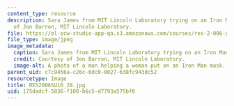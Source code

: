 ```yaml
---
content_type: resource
description: Sara James from MIT Lincoln Laboratory trying on an Iron Man mask. Courtesy
  of Jon Barron, MIT Lincoln Laboratory.
file: https://ol-ocw-studio-app-qa.s3.amazonaws.com/courses/res-2-006-girls-who-build-cameras-summer-2016/175dadcf5836f108b6c5d7793a575bf0_RES2006SU16_28.jpg
file_type: image/jpeg
image_metadata:
  caption: Sara James from MIT Lincoln Laboratory trying on an Iron Man mask.
  credit: Courtesy of Jon Barron, MIT Lincoln Laboratory.
  image-alt: A photo of a man helping a woman put on an Iron Man mask.
parent_uid: c7c9456a-c26c-6dc0-0027-638fc943dc52
resourcetype: Image
title: RES2006SU16_28.jpg
uid: 175dadcf-5836-f108-b6c5-d7793a575bf0
---
```

